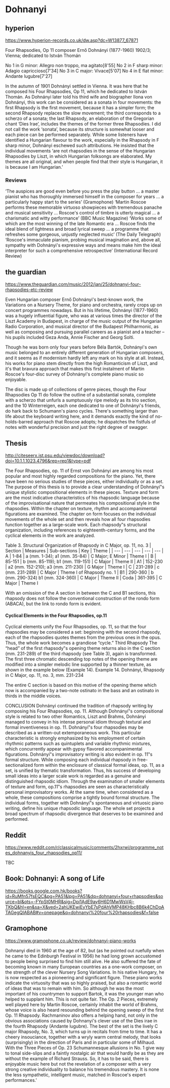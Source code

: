 ﻿# Dohnanyi

## hyperion

https://www.hyperion-records.co.uk/dw.asp?dc=W13877_67871

Four Rhapsodies, Op 11
composer
Ernő Dohnányi (1877-1960)
1902/3; Vienna; dedicated to István Thomán

No 1 in G minor: Allegro non troppo, ma agitato[8'55]
No 2 in F sharp minor: Adagio capriccioso[7'34]
No 3 in C major: Vivace[5'07]
No 4 in E flat minor: Andante lugubre[7'27]

In the autumn of 1901 Dohnányi settled in Vienna. It was here that he composed his Four Rhapsodies, Op 11, which he dedicated to István Thomán. As Dohnányi later told his third wife and biographer Ilona von Dohnányi, this work
can be considered as a sonata in four movements: the first Rhapsody is the first movement, because it has a simpler form; the second Rhapsody replaces the slow movement; the third corresponds to a scherzo of a sonata; the last Rhapsody, an elaboration of the Gregorian chant ‘Dies Irae’, includes the themes of the former three Rhapsodies. I did not call the work ‘sonata’, because its structure is somewhat looser and each piece can be performed separately.
While some listeners have identified a Hungarian flavour to the work, especially in the Rhapsody in F sharp minor, Dohnányi eschewed such attributions. He insisted that the individual movements ‘are not rhapsodies in the sense of the Hungarian Rhapsodies by Liszt, in which Hungarian folksongs are elaborated. My themes are all original, and when people find that their style is Hungarian, it is because I am Hungarian.’

### Reviews

‘The auspices are good even before you press the play button … a master pianist who has thoroughly immersed himself in the composer for years … a particularly happy start to the series’ (Gramophone)
‘Martin Roscoe performs these memorable virtuoso showpieces with tremendous panache and musical sensitivity … Roscoe's control of timbre is utterly magical … a charismatic and witty performance’ (BBC Music Magazine)
‘Works some of which are the most winning of the late Romantic era … Roscoe finds the ideal blend of lightness and broad lyrical sweep … a programme that refreshes some gorgeous, unjustly neglected music’ (The Daily Telegraph)
‘Roscoe's immaculate pianism, probing musical imagination and, above all, sympathy with Dohnányi's expressive ways and means make him the ideal interpreter for such a comprehensive retrospective’ (International Record Review)

## the guardian

https://www.theguardian.com/music/2012/jan/25/dohnanyi-four-rhapsodies-etc-review

Even Hungarian composer Ernő Dohnányi's best-known work, the Variations on a Nursery Theme, for piano and orchestra, rarely crops up on concert programmes nowadays. But in his lifetime, Dohnányi (1877-1960) was a hugely influential figure, who was at various times the director of the Liszt Academy in Budapest, in charge of the music output of the Hungarian Radio Corporation, and musical director of the Budapest Philharmonic, as well as composing and pursuing parallel careers as a pianist and a teacher – his pupils included Geza Anda, Annie Fischer and Georg Solti.

Though he was born only four years before Béla Bartók, Dohnányi's own music belonged to an entirely different generation of Hungarian composers, and it seems as if modernism hardly left any mark on his style at all. Instead, his works for piano stem directly from the high Romanticism of Liszt, and it's that bravura approach that makes this first instalment of Martin Roscoe's four-disc survey of Dohnányi's complete piano music so enjoyable.

The disc is made up of collections of genre pieces, though the Four Rhapsodies Op 11 do follow the outline of a substantial sonata, complete with a scherzo that unfurls a sumptuously ripe melody as its trio section, and the 10 Winterreigen, each one dedicated to one of Dohnányi's friends, do hark back to Schumann's piano cycles. There's something larger than life about the keyboard writing here, and it demands exactly the kind of no-holds-barred approach that Roscoe adopts; he dispatches the fistfuls of notes with wonderful precision and just the right degree of swagger.

## Thesis

http://citeseerx.ist.psu.edu/viewdoc/download?doi=10.1.1.1023.4796&rep=rep1&type=pdf

The Four Rhapsodies, op. 11 of Ernst von Dohnányi are among his most popular
and most highly regarded compositions for the piano. Yet, there have been no serious
studies of these pieces, either individually or as a set. The purpose of this thesis is to
provide a clear understanding of Dohnányi‟s unique stylistic compositional elements in
these pieces. Texture and form are the most indicative characteristics of his rhapsodic
language because of the improvisational nature that permeates his compositional style in
the rhapsodies.
Within the chapter on texture, rhythm and accompanimental figurations are
examined. The chapter on form focuses on the individual movements of the whole set and
then reveals how all four rhapsodies function together as a large-scale work. Each
rhapsody‟s structural organization, including references to eighteenth-century forms, and
the cyclical elements in the work are analyzed. 

Table 3. Structural Organization of Rhapsody in C Major, op. 11, no. 3
| Section | Measures | Sub-sections | Key | Theme |
| --- | --- | --- | --- | --- 
| A | 1-84 | a (mm. 1-34); a1 (mm. 35-84) | C Major; E Minor | Theme I
| B | 85-151 | b (mm. 85-119); b1 (mm. 119-151) | C Major | Theme II
| A1 | 152-230 | a2 (mm. 152-210); a3 (mm. 211-230) | G Major | Theme I
| C | 231-289 | c (mm. 231-289) | C Major | Theme I of Rhapsody no. 1
| B1 | 290-360 | b (mm. 290-324) b1 (mm. 324-360) | C Major | Theme II
| Coda | 361-395 | C Major | Theme I

With an omission of the A section in between the C and B1
sections, this rhapsody does
not follow the conventional construction of the rondo form (ABACA), but the link to
rondo form is evident. 

#### Cyclical Elements in the Four Rhapsodies, op.11

Cyclical elements unify the Four Rhapsodies, op. 11, so that the four rhapsodies
may be considered a set: beginning with the second rhapsody, each of the rhapsodies
quotes themes from the previous ones in the opus. Thus, the whole work becomes a
grandiose “cycle.”
Third Rhapsody
The “head” of the first rhapsody‟s opening theme returns also in the C section
(mm. 231-289) of the third rhapsody (see Table 3), again is transformed. The first three
chromatic descending top notes of the opening theme are modified into a simpler melodic
line supported by a thinner texture, as shown in the example below (Example 14).
Example 14. Dohnányi, Rhapsody in C Major, op. 11, no. 3, mm. 231-234

The entire C section is based on this motive of the opening theme which now is
accompanied by a two-note ostinato in the bass and an ostinato in thirds in the middle
voices.

CONCLUSION
Dohnányi continued the tradition of rhapsody writing by composing his Four
Rhapsodies, op. 11. Although Dohnányi‟s compositional style is related to two other
Romantics, Liszt and Brahms, Dohnányi managed to convey in his intense personal
idiom through textural and formal inventiveness in op. 11. Dohnányi‟s four rhapsodies
may be described as a written-out extemporaneous work. This particular characteristic is
strongly emphasized by his employment of certain rhythmic patterns such as quintuplets
and variable rhythmic mixtures, which concurrently appear with gypsy flavored
accompanimental figurations. Dohnányi‟s improvisatory writing is also evident in op.
11‟s formal structure. While composing each individual rhapsody in free-sectionalized
form within the enclosure of classical formal ideas, op. 11, as a set, is unified by thematic
transformation. Thus, his success of developing small ideas into a larger scale work is
regarded as a genuine and distinguished rhapsodic idiom.
Through the examination of smaller elements of texture and form, op.11‟s
rhapsodies are seen as characteristically personal improvisatory works. At the same time,
when considered as a whole, these compositions comprise a tightly bound formal
structure. The individual forms, together with Dohnányi‟s spontaneous and virtuosic
piano writing, define his unique rhapsodic language. The whole set projects a broad
spectrum of rhapsodic divergence that deserves to be examined and performed.

## Reddit

https://www.reddit.com/r/classicalmusic/comments/2hxrwi/programme_notes_dohnanyis_four_rhapsodies_op11/

TBC

## Book: Dohnanyi: A song of Life

https://books.google.com.hk/books?id=RuMfn57fsEQC&pg=PA51&lpg=PA51&dq=dohnanyi+four+rhapsodies&source=bl&ots=-FYpSt0MHR&sig=Dpi1AdE9ay6H6D1MwWsV4j-TKbQ&hl=en&sa=X&ved=2ahUKEwiEyYbE7sPdAhVMP48KHbc8B6k4ChDoATAGegQIABAB#v=onepage&q=dohnanyi%20four%20rhapsodies&f=false

## Gramophone

https://www.gramophone.co.uk/review/dohnanyi-piano-works

Dohnanyi died in 1960 at the age of 82, but (as he pointed out ruefully when he came to the Edinburgh Festival in 1956) he had long grown accustomed to people being surprised to find him still alive. He also suffered the fate of becoming known in many European countries as a one-work composer, on the strength of the clever Nursery Song Variations. In his native Hungary, he is now respected as a pioneering and significant figure. These piano works indicate the virtuosity that was so highly praised, but also a romantic world of ideas that was to remain with him. So although he was the most important of his countrymen to support Bartok, it was the younger man who helped to supplant him.
This is not quite fair. The Op. 2 Pieces, extremely well played here by Martin Roscoe, certainly inhabit the world of Brahms, whose voice is also heard resounding behind the opening sweep of the first Op. 11 Rhapsody. Rachmaninov also offers a helping hand, not only in the obvious associations caused by Dohnanyi's clever use of the Dies irae in the fourth Rhapsody (Andante lugubre). The best of the set is the lively C major Rhapsody, No. 3, which turns up in recitals from time to time. It has a cheery insouciance, together with a wryly warm central melody, that looks (surprisingly) in the direction of Paris and in particular some of Milhaud. With the Three Pieces of Op. 23 Schumannesque allusions in No. 1 give way to tonal side-slips and a faintly nostalgic air that would hardly be as they are without the example of Richard Strauss. So, it has to be said, there is enjoyable music here but not the revelation of a composer with a very strong creative individuality to balance his tremendous mastery. It is none the less sympathetic, intelligent music, matched in Roscoe's expert performances.'
